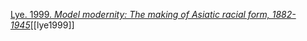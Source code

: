 [Lye. 1999. *Model modernity: The making of Asiatic racial form, 1882-1945*](zotero://select/items/1_HQK4A4YS)[[lye1999]]